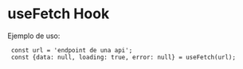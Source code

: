 # useFetch Hook

Ejemplo de uso: 

```
 const url = 'endpoint de una api';
 const {data: null, loading: true, error: null} = useFetch(url);
```